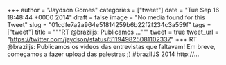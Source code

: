 
+++
author = "Jaydson Gomes"
categories = ["tweet"]
date = "Tue Sep 16 18:48:44 +0000 2014"
draft = false
image = "No media found for this Tweet"
slug = "01cdfe7a2a964e51814259b6b22f2f234c3a559f"
tags = ["tweet"]
title = """RT @braziljs: Publicamos ..."""
tweet = true
tweet_url = "https://twitter.com/jaydson/status/511949825081102337"
+++
RT @braziljs: Publicamos os vídeos das entrevistas que faltavam! Em breve, começamos a fazer upload das palestras ;) #brazilJS 2014 http://…
